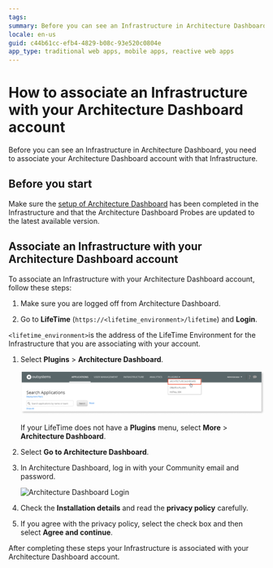 ```yaml
---
tags: 
summary: Before you can see an Infrastructure in Architecture Dashboard, you need to associate your Architecture Dashboard account with that infrastructure. Learn how to do it here.
locale: en-us
guid: c44b61cc-efb4-4829-b08c-93e520c0804e
app_type: traditional web apps, mobile apps, reactive web apps
---
```



# How to associate an Infrastructure with your Architecture Dashboard account

Before you can see an Infrastructure in Architecture Dashboard, you need to associate your Architecture Dashboard account with that Infrastructure.

## Before you start

Make sure the [setup of Architecture Dashboard](how-setup.md) has been completed in the Infrastructure and that the Architecture Dashboard Probes are updated to the latest available version.

## Associate an Infrastructure with your Architecture Dashboard account

To associate an Infrastructure with your Architecture Dashboard account, follow these steps:

1. Make sure you are logged off from Architecture Dashboard.

1. Go to **LifeTime** (`https://<lifetime_environment>/lifetime`) and **Login**.

`<lifetime_environment>`is the address of the LifeTime Environment for the Infrastructure that you are associating with your account.

1. Select **Plugins** \> **Architecture Dashboard**.

    ![Architecture Dashboard Plugin](images/setup-plugin-lt.png)

    <div class="info" markdown="1">

    If your LifeTime does not have a **Plugins** menu, select **More** \> **Architecture Dashboard**.

    </div>

1. Select **Go to Architecture Dashboard**.

1. In Architecture Dashboard, log in with your Community email and password.

    ![Architecture Dashboard Login](images/assosiate-login.png)

1. Check the **Installation details** and read the **privacy policy** carefully.

1. If you agree with the privacy policy, select the check box and then select **Agree and continue**.

After completing these steps your Infrastructure is associated with your Architecture Dashboard account.
